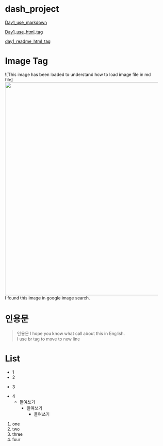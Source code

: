 # dash_project

[Day1_use_markdown](./day1/)

<a href='./day1/'>Day1_use_html_tag</a>

<a href='./day1/readme.md'>day1_readme_html_tag</a>

# Image Tag

![This image has been loaded to understand how to load image file in md file]<img src='https://i.insider.com/5d24d5da21a861084c70e006?width=1000&format=jpeg&auto=webp' width='700'>
<br> I found this image in google image search.

# 인용문

> 인용문
> I hope you know what call about this in English.
> <br> I use br tag to move to new line

# List

- 1
- 2
* 3
+ 4
  - 들여쓰기
    - 들여쓰기
      - 들여쓰기

1. one
1. two
3. three
5. four
